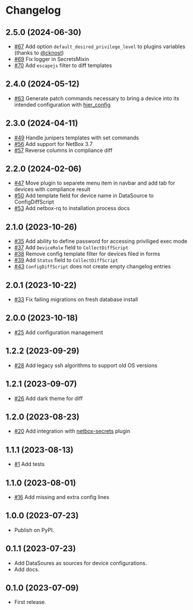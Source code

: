 # Changelog


## 2.5.0 (2024-06-30)

* [#67](https://github.com/miaow2/netbox-config-diff/issues/67) Add option `default_desired_privilege_level` to plugins variables (thanks to [@cknost](https://github.com/cknost))
* [#69](https://github.com/miaow2/netbox-config-diff/issues/69) Fix logger in SecretsMixin
* [#70](https://github.com/miaow2/netbox-config-diff/issues/80) Add `escapejs` filter to diff templates

## 2.4.0 (2024-05-12)

* [#63](https://github.com/miaow2/netbox-config-diff/issues/63) Generate patch commands necessary to bring a device into its intended configuration with [hier_config](https://github.com/netdevops/hier_config)

## 2.3.0 (2024-04-11)

* [#49](https://github.com/miaow2/netbox-config-diff/issues/49) Handle junipers templates with set commands
* [#56](https://github.com/miaow2/netbox-config-diff/issues/56) Add support for NetBox 3.7
* [#57](https://github.com/miaow2/netbox-config-diff/issues/57) Reverse columns in compliance diff

## 2.2.0 (2024-02-06)

* [#47](https://github.com/miaow2/netbox-config-diff/issues/47) Move plugin to separete menu item in navbar and add tab for devices with compliance result
* [#50](https://github.com/miaow2/netbox-config-diff/issues/50) Add template field for device name in DataSource to ConfigDiffScript
* [#53](https://github.com/miaow2/netbox-config-diff/issues/53) Add netbox-rq to installation process docs

## 2.1.0 (2023-10-26)

* [#35](https://github.com/miaow2/netbox-config-diff/issues/35) Add ability to define password for accessing priviliged exec mode
* [#37](https://github.com/miaow2/netbox-config-diff/issues/37) Add `DeviceRole` field to `CollectDiffScript`
* [#38](https://github.com/miaow2/netbox-config-diff/issues/38) Remove config template filter for devices filed in forms
* [#39](https://github.com/miaow2/netbox-config-diff/issues/39) Add `Status` field to `CollectDiffScript`
* [#43](https://github.com/miaow2/netbox-config-diff/issues/43) `ConfigDiffScript` does not create empty changelog entries

## 2.0.1 (2023-10-22)

* [#33](https://github.com/miaow2/netbox-config-diff/issues/33) Fix failing migrations on fresh database install

## 2.0.0 (2023-10-18)

* [#25](https://github.com/miaow2/netbox-config-diff/issues/25) Add configuration management

## 1.2.2 (2023-09-29)

* [#28](https://github.com/miaow2/netbox-config-diff/issues/28) Add legacy ssh algorithms to support old OS versions

## 1.2.1 (2023-09-07)

* [#26](https://github.com/miaow2/netbox-config-diff/issues/26) Add dark theme for diff

## 1.2.0 (2023-08-23)

* [#20](https://github.com/miaow2/netbox-config-diff/issues/20) Add integration with [netbox-secrets](https://github.com/Onemind-Services-LLC/netbox-secrets) plugin

## 1.1.1 (2023-08-13)

* [#1](https://github.com/miaow2/netbox-config-diff/issues/1) Add tests

## 1.1.0 (2023-08-01)

* [#16](https://github.com/miaow2/netbox-config-diff/issues/16) Add missing and extra config lines

## 1.0.0 (2023-07-23)

* Publish on PyPI.

## 0.1.1 (2023-07-23)

* Add DataSoures as sources for device configurations.
* Add docs.

## 0.1.0 (2023-07-09)

* First release.
